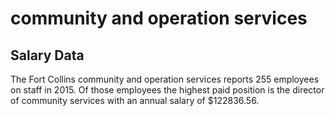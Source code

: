 community and operation services
================

Salary Data
-----------

The Fort Collins community and operation services reports 255 employees on staff in 2015. Of those employees the highest paid position is the director of community services with an annual salary of $122836.56.

